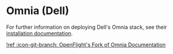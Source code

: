 # Omnia (Dell)

For further information on deploying Dell's Omnia stack, see their [installation documentation](https://dellhpc.github.io/omnia/INSTALL_OMNIA.html).

[!ref :icon-git-branch: OpenFlight's Fork of Omnia Documentation](/stack/deploy-stack/openflight-omnia.md)
